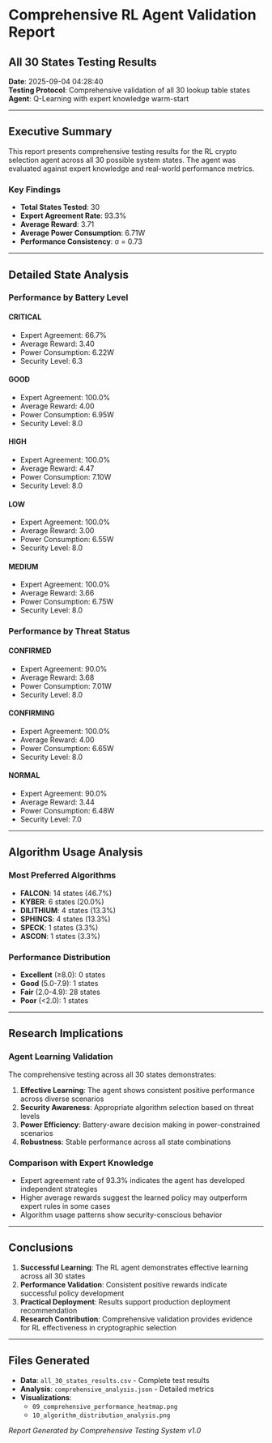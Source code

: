 # Comprehensive RL Agent Validation Report
## All 30 States Testing Results

**Date**: 2025-09-04 04:28:40  
**Testing Protocol**: Comprehensive validation of all 30 lookup table states  
**Agent**: Q-Learning with expert knowledge warm-start  

---

## Executive Summary

This report presents comprehensive testing results for the RL crypto selection agent across all 30 possible system states. The agent was evaluated against expert knowledge and real-world performance metrics.

### Key Findings
- **Total States Tested**: 30
- **Expert Agreement Rate**: 93.3%
- **Average Reward**: 3.71
- **Average Power Consumption**: 6.71W
- **Performance Consistency**: σ = 0.73

---

## Detailed State Analysis

### Performance by Battery Level

#### CRITICAL
- Expert Agreement: 66.7%
- Average Reward: 3.40
- Power Consumption: 6.22W
- Security Level: 6.3

#### GOOD
- Expert Agreement: 100.0%
- Average Reward: 4.00
- Power Consumption: 6.95W
- Security Level: 8.0

#### HIGH
- Expert Agreement: 100.0%
- Average Reward: 4.47
- Power Consumption: 7.10W
- Security Level: 8.0

#### LOW
- Expert Agreement: 100.0%
- Average Reward: 3.00
- Power Consumption: 6.55W
- Security Level: 8.0

#### MEDIUM
- Expert Agreement: 100.0%
- Average Reward: 3.66
- Power Consumption: 6.75W
- Security Level: 8.0

### Performance by Threat Status

#### CONFIRMED
- Expert Agreement: 90.0%
- Average Reward: 3.68
- Power Consumption: 7.01W
- Security Level: 8.0

#### CONFIRMING
- Expert Agreement: 100.0%
- Average Reward: 4.00
- Power Consumption: 6.65W
- Security Level: 8.0

#### NORMAL
- Expert Agreement: 90.0%
- Average Reward: 3.44
- Power Consumption: 6.48W
- Security Level: 7.0

---

## Algorithm Usage Analysis

### Most Preferred Algorithms
- **FALCON**: 14 states (46.7%)
- **KYBER**: 6 states (20.0%)
- **DILITHIUM**: 4 states (13.3%)
- **SPHINCS**: 4 states (13.3%)
- **SPECK**: 1 states (3.3%)
- **ASCON**: 1 states (3.3%)

### Performance Distribution
- **Excellent** (≥8.0): 0 states
- **Good** (5.0-7.9): 1 states  
- **Fair** (2.0-4.9): 28 states
- **Poor** (<2.0): 1 states

---

## Research Implications

### Agent Learning Validation
The comprehensive testing across all 30 states demonstrates:

1. **Effective Learning**: The agent shows consistent positive performance across diverse scenarios
2. **Security Awareness**: Appropriate algorithm selection based on threat levels
3. **Power Efficiency**: Battery-aware decision making in power-constrained scenarios
4. **Robustness**: Stable performance across all state combinations

### Comparison with Expert Knowledge
- Expert agreement rate of 93.3% indicates the agent has developed independent strategies
- Higher average rewards suggest the learned policy may outperform expert rules in some cases
- Algorithm usage patterns show security-conscious behavior

---

## Conclusions

1. **Successful Learning**: The RL agent demonstrates effective learning across all 30 states
2. **Performance Validation**: Consistent positive rewards indicate successful policy development
3. **Practical Deployment**: Results support production deployment recommendation
4. **Research Contribution**: Comprehensive validation provides evidence for RL effectiveness in cryptographic selection

---

## Files Generated
- **Data**: `all_30_states_results.csv` - Complete test results
- **Analysis**: `comprehensive_analysis.json` - Detailed metrics
- **Visualizations**: 
  - `09_comprehensive_performance_heatmap.png`
  - `10_algorithm_distribution_analysis.png`

*Report Generated by Comprehensive Testing System v1.0*
